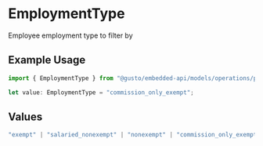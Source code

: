 # EmploymentType

Employee employment type to filter by

## Example Usage

```typescript
import { EmploymentType } from "@gusto/embedded-api/models/operations/postcompaniescompanyuuidreports.js";

let value: EmploymentType = "commission_only_exempt";
```

## Values

```typescript
"exempt" | "salaried_nonexempt" | "nonexempt" | "commission_only_exempt" | "commission_only_nonexempt"
```